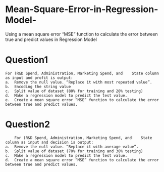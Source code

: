 # Mean-Square-Error-in-Regression-Model-
Using a mean square error “MSE” function to calculate the error between true and predict values in Regression Model  


#  Question1

	For (R&D Spend, Administration, Marketing Spend, and	State column as input and profit is output:
    a.	Remove the null value. “Replace it with most repeated value”.
    b.	Encoding the string value
    c.	Split value of dataset (80% for training and 20% testing)
    d.	Make a regression model to predict the test value.
    e.	Create a mean square error “MSE” function to calculate the error between true and predict values. 


#  Question2

        For (R&D Spend, Administration, Marketing Spend, and	State column as input and decision is output:
    a.	Remove the null value. “Replace it with average value”.
    b.	Split value of dataset (70% for training and 30% testing)
    c.	Make a regression model to predict the test value.
    d.	Create a mean square error “MSE” function to calculate the error between true and predict values. 
